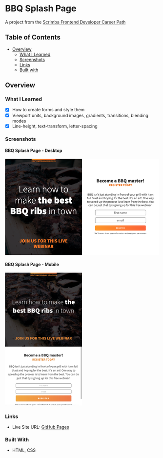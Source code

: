 # BBQ Splash Page

A project from the [Scrimba Frontend Developer Career Path](https://scrimba.com/learn/frontend)

## Table of Contents

- [Overview](#overview)
  - [What I Learned](#what-i-learned)
  - [Screenshots](#screenshots)
  - [Links](#links)
  - [Built with](#built-with)

## Overview

### What I Learned

- [x] How to create forms and style them
- [x] Viewport units, background images, gradients, transitions, blending modes
- [x] Line-height, text-transform, letter-spacing

### Screenshots

#### BBQ Splash Page - Desktop
![BBQ Splash Page - Desktop](images/bbq-splash-page-desktop.png)

#### BBQ Splash Page - Mobile
<img src="images/bbq-splash-page-mobile.jpg" alt="BBQ Splash Page - Mobile" width="50%"/>


### Links

- Live Site URL: [GitHub Pages](https://xchristinawu.github.io/bbq-splash-page/)

### Built With

- HTML, CSS

